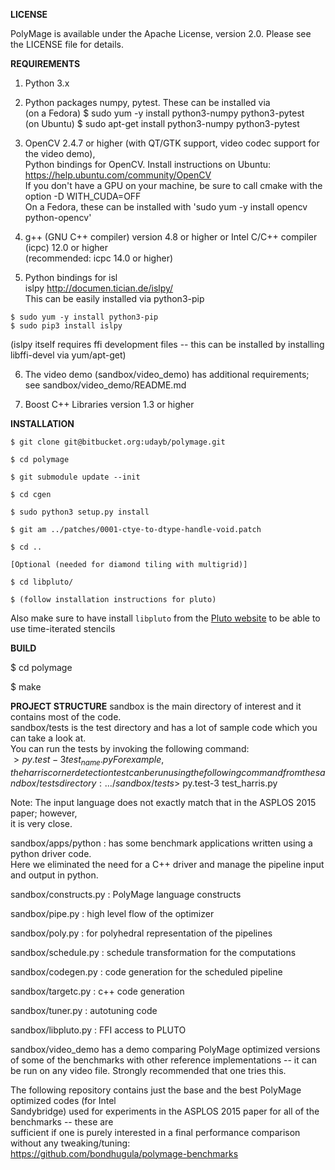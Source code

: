 **LICENSE**

PolyMage is available under the Apache License, version 2.0. Please see 
the LICENSE file for details.

**REQUIREMENTS**

1) Python 3.x

2) Python packages numpy, pytest. These can be installed via  
(on a Fedora) $ sudo yum -y install python3-numpy python3-pytest  
(on Ubuntu) $ sudo apt-get install python3-numpy python3-pytest  

3) OpenCV 2.4.7 or higher (with QT/GTK support, video codec support for the video demo),  
Python bindings for OpenCV. Install instructions on Ubuntu: https://help.ubuntu.com/community/OpenCV  
If you don't have a GPU on your machine, be sure to call cmake with the option -D WITH_CUDA=OFF  
On a Fedora, these can be installed with 'sudo yum -y install opencv python-opencv'

4) g++ (GNU C++ compiler) version 4.8 or higher or Intel C/C++ compiler (icpc) 12.0 or higher  
(recommended: icpc 14.0 or higher)

5) Python bindings for isl  
islpy http://documen.tician.de/islpy/  
This can be easily installed via python3-pip  
```
$ sudo yum -y install python3-pip  
$ sudo pip3 install islpy  
```
(islpy itself requires ffi development files -- this can be installed by 
installing libffi-devel via yum/apt-get)

6) The video demo (sandbox/video_demo) has additional requirements; see sandbox/video_demo/README.md

7) Boost C++ Libraries version 1.3 or higher

**INSTALLATION**
```
$ git clone git@bitbucket.org:udayb/polymage.git

$ cd polymage

$ git submodule update --init

$ cd cgen

$ sudo python3 setup.py install

$ git am ../patches/0001-ctye-to-dtype-handle-void.patch

$ cd ..

[Optional (needed for diamond tiling with multigrid)]

$ cd libpluto/

$ (follow installation instructions for pluto)

```

Also make sure to have install `libpluto` from the [Pluto website](http://pluto-compiler.sourceforge.net/) to be able to use time-iterated stencils


**BUILD**

$ cd polymage

$ make

**PROJECT STRUCTURE**
sandbox is the main directory of interest and it contains most of the code.  
sandbox/tests is the test directory and has a lot of sample code which you can take a look at.  
You can run the tests by invoking the following command:  
$> py.test-3 test_{name}.py  
For example, the harris corner detection test can be run using the following command from the  
sandbox/tests directory:
.../sandbox/tests$> py.test-3 test_harris.py

Note: The input language does not exactly match that in the ASPLOS 2015 paper; however,  
it is very close.  

sandbox/apps/python : has some benchmark applications written using a python driver code.  
Here we eliminated the need for a C++ driver and manage the pipeline input and output in python.  

sandbox/constructs.py : PolyMage language constructs  

sandbox/pipe.py : high level flow of the optimizer  

sandbox/poly.py : for polyhedral representation of the pipelines  

sandbox/schedule.py : schedule transformation for the computations  

sandbox/codegen.py : code generation for the scheduled pipeline  

sandbox/targetc.py : c++ code generation  

sandbox/tuner.py : autotuning code  

sandbox/libpluto.py : FFI access to PLUTO

sandbox/video_demo has a demo comparing PolyMage optimized versions of some of the benchmarks with other reference implementations -- it can be run on any video file. Strongly recommended that one tries this.

The following repository contains just the base and the best PolyMage optimized codes (for Intel  
Sandybridge) used for experiments in the ASPLOS 2015 paper for all of the benchmarks -- these are  
sufficient if one is purely interested in a final performance comparison without any tweaking/tuning:  
https://github.com/bondhugula/polymage-benchmarks
